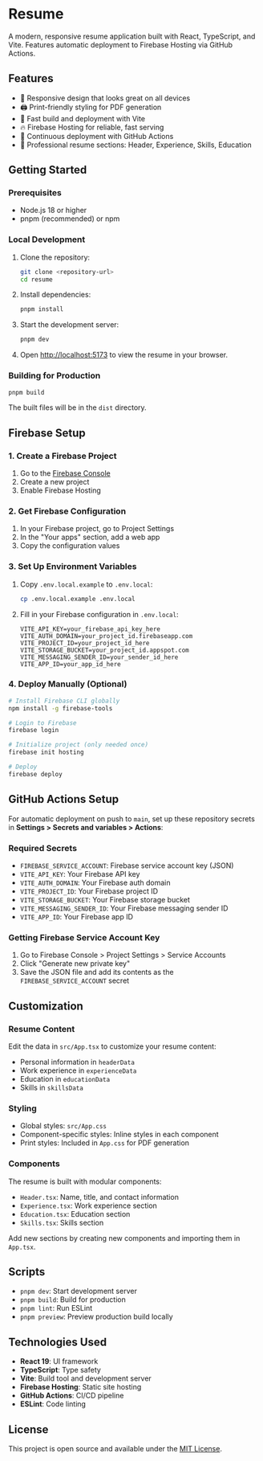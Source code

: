 # Resume

A modern, responsive resume application built with React, TypeScript, and Vite. Features automatic deployment to Firebase Hosting via GitHub Actions.

## Features

- 📱 Responsive design that looks great on all devices
- 🖨️ Print-friendly styling for PDF generation
- 🚀 Fast build and deployment with Vite
- 🔥 Firebase Hosting for reliable, fast serving
- 🔄 Continuous deployment with GitHub Actions
- 💼 Professional resume sections: Header, Experience, Skills, Education

## Getting Started

### Prerequisites

- Node.js 18 or higher
- pnpm (recommended) or npm

### Local Development

1. Clone the repository:
   ```bash
   git clone <repository-url>
   cd resume
   ```

2. Install dependencies:
   ```bash
   pnpm install
   ```

3. Start the development server:
   ```bash
   pnpm dev
   ```

4. Open [http://localhost:5173](http://localhost:5173) to view the resume in your browser.

### Building for Production

```bash
pnpm build
```

The built files will be in the `dist` directory.

## Firebase Setup

### 1. Create a Firebase Project

1. Go to the [Firebase Console](https://console.firebase.google.com/)
2. Create a new project
3. Enable Firebase Hosting

### 2. Get Firebase Configuration

1. In your Firebase project, go to Project Settings
2. In the "Your apps" section, add a web app
3. Copy the configuration values

### 3. Set Up Environment Variables

1. Copy `.env.local.example` to `.env.local`:
   ```bash
   cp .env.local.example .env.local
   ```

2. Fill in your Firebase configuration in `.env.local`:
   ```env
   VITE_API_KEY=your_firebase_api_key_here
   VITE_AUTH_DOMAIN=your_project_id.firebaseapp.com
   VITE_PROJECT_ID=your_project_id_here
   VITE_STORAGE_BUCKET=your_project_id.appspot.com
   VITE_MESSAGING_SENDER_ID=your_sender_id_here
   VITE_APP_ID=your_app_id_here
   ```

### 4. Deploy Manually (Optional)

```bash
# Install Firebase CLI globally
npm install -g firebase-tools

# Login to Firebase
firebase login

# Initialize project (only needed once)
firebase init hosting

# Deploy
firebase deploy
```

## GitHub Actions Setup

For automatic deployment on push to `main`, set up these repository secrets in **Settings > Secrets and variables > Actions**:

### Required Secrets

- `FIREBASE_SERVICE_ACCOUNT`: Firebase service account key (JSON)
- `VITE_API_KEY`: Your Firebase API key
- `VITE_AUTH_DOMAIN`: Your Firebase auth domain
- `VITE_PROJECT_ID`: Your Firebase project ID
- `VITE_STORAGE_BUCKET`: Your Firebase storage bucket
- `VITE_MESSAGING_SENDER_ID`: Your Firebase messaging sender ID
- `VITE_APP_ID`: Your Firebase app ID

### Getting Firebase Service Account Key

1. Go to Firebase Console > Project Settings > Service Accounts
2. Click "Generate new private key"
3. Save the JSON file and add its contents as the `FIREBASE_SERVICE_ACCOUNT` secret

## Customization

### Resume Content

Edit the data in `src/App.tsx` to customize your resume content:

- Personal information in `headerData`
- Work experience in `experienceData`
- Education in `educationData`
- Skills in `skillsData`

### Styling

- Global styles: `src/App.css`
- Component-specific styles: Inline styles in each component
- Print styles: Included in `App.css` for PDF generation

### Components

The resume is built with modular components:

- `Header.tsx`: Name, title, and contact information
- `Experience.tsx`: Work experience section
- `Education.tsx`: Education section
- `Skills.tsx`: Skills section

Add new sections by creating new components and importing them in `App.tsx`.

## Scripts

- `pnpm dev`: Start development server
- `pnpm build`: Build for production
- `pnpm lint`: Run ESLint
- `pnpm preview`: Preview production build locally

## Technologies Used

- **React 19**: UI framework
- **TypeScript**: Type safety
- **Vite**: Build tool and development server
- **Firebase Hosting**: Static site hosting
- **GitHub Actions**: CI/CD pipeline
- **ESLint**: Code linting

## License

This project is open source and available under the [MIT License](LICENSE).
